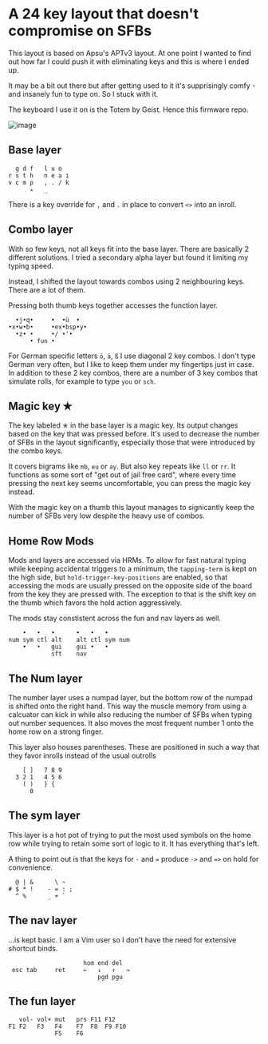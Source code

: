 # A 24 key layout that doesn't compromise on SFBs 
This layout is based on Apsu's APTv3 layout. At one point I wanted to find out how far I could push it with eliminating keys and this is where I ended up.

It may be a bit out there but after getting used to it it's supprisingly comfy - and insanely fun to type on. So I stuck with it.

The keyboard I use it on is the Totem by Geist. Hence this firmware repo. 

![image](https://github.com/user-attachments/assets/c8b34765-6975-4b02-9c34-00d0f2a1d5c7)


## Base layer
```
  g d f   l u o
r s t h   n e a i
v c m p   , . / k
      ✭   _
```

There is a key override for `,` and `.` in place to convert `<>` into an inroll.

## Combo layer
With so few keys, not all keys fit into the base layer. There are basically 2 different solutions. I tried a secondary alpha layer but found it limiting my typing speed.

Instead, I shifted the layout towards combos using 2 neighbouring keys. There are a lot of them.

Pressing both thumb keys together accesses the function layer.

```
  •j•q•     •  •ü  •
•x•w•b•     •ex•bsp•y•
  •z• •     •/ •'•
      • fun •
```
For German specific letters `ö`, `ä`, `ß` I use diagonal 2 key combos. I don't type German very often, but I like to keep them under my fingertips just in case. 
In addition to these 2 key combos, there are a number of 3 key combos that simulate rolls, for example to type `you` or `sch`.

## Magic key ✭
The key labeled ✭ in the base layer is a magic key. Its output changes based on the key that was pressed before. It's used to decrease the number of SFBs in the layout significantly, especially those that were introduced by the combo keys.

It covers bigrams like `mb`, `eu` or `ay`. But also key repeats like `ll` or `rr`. It functions as some sort of "get out of jail free card", where every time pressing the next key seems uncomfortable, you can press the magic key instead.

With the magic key on a thumb this layout manages to signicantly keep the number of SFBs very low despite the heavy use of combos.

## Home Row Mods
Mods and layers are accessed via HRMs. To allow for fast natural typing while keeping accidental triggers to a minimum, the `tapping-term` is kept on the high side, but `hold-trigger-key-positions` are enabled, so that accessing the mods are usually pressed on the opposite side of the board from the key they are pressed with. The exception to that is the shift key on the thumb which favors the hold action aggressively.

The mods stay constistent across the fun and nav layers as well.

```
    •   •   •      •   •   •
num sym ctl alt    alt ctl sym num
    •   •   gui    gui •   •
            sft    nav
```

## The Num layer
The number layer uses a numpad layer, but the bottom row of the numpad is shifted onto the right hand. This way the muscle memory from using a calcuator can kick in while also reducing the number of SFBs when typing out number sequences. It also moves the most frequent number 1 onto the home row on a strong finger.

This layer also houses parentheses. These are positioned in such a way that they favor inrolls instead of the usual outrolls
```
    [ ]   7 8 9
  3 2 1   4 5 6
    ( )   } {
      0
```

## The sym layer
This layer is a hot pot of trying to put the most used symbols on the home row while trying to retain some sort of logic to it. It has everything that's left.

A thing to point out is that the keys for `-` and `=` produce `->` and `=>` on hold for convenience.

```
  @ | &      \ ~
# $ * !    - = : ;
  ^ %      _ + `
```

## The nav layer
...is kept basic. I am a Vim user so I don't have the need for extensive shortcut binds.

```
                     hom end del
 esc tab     ret     ←   ↓   ↑   →
                         pgd pgu
```

## The fun layer
```
   vol- vol+ mut   prs F11 F12
F1 F2   F3   F4    F7  F8  F9 F10
             F5    F6
```
